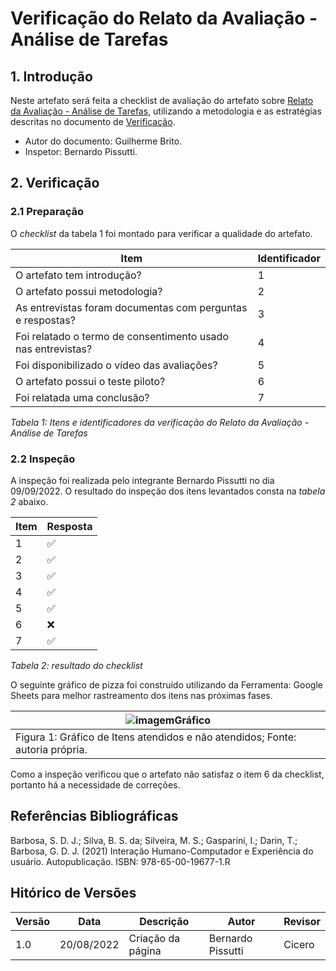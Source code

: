 # Verificação do Relato da Avaliação - Análise de Tarefas

## 1. Introdução

Neste artefato será feita a checklist de avaliação do artefato sobre
[Relato da Avaliação - Análise de Tarefas](/nivel1/entrevista_analise_tarefas.md),
utilizando a metodologia e as estratégias descritas no documento de [Verificação](/analise/verif_principal.md).

- Autor do documento: Guilherme Brito.
- Inspetor: Bernardo Pissutti.

## 2. Verificação

### 2.1 Preparação

O *checklist* da tabela 1 foi montado para verificar a qualidade do artefato.

| Item                                                         | Identificador |
|--------------------------------------------------------------|---------------|
| O artefato tem introdução?                                   | 1             |
| O artefato possui metodologia?                               | 2             |
| As entrevistas foram documentas com perguntas e respostas?   | 3             |
| Foi relatado o termo de consentimento usado nas entrevistas? | 4             |
| Foi disponibilizado o vídeo das avaliações?                  | 5             |
| O artefato possui o teste piloto?                            | 6             |
| Foi relatada uma conclusão?                                  | 7             |

_Tabela 1: Itens e identificadores da verificação do Relato da Avaliação - Análise de Tarefas_

### 2.2 Inspeção

A inspeção foi realizada pelo integrante Bernardo Pissutti no dia 09/09/2022.
O resultado do inspeção dos itens levantados consta na _tabela 2_ abaixo.

| Item | Resposta |
|------|----------|
| 1    | ✅        |
| 2    | ✅        |
| 3    | ✅        |
| 4    | ✅        |
| 5    | ✅        |
| 6    | ❌        |
| 7    | ✅        |

_Tabela 2: resultado do checklist_

O seguinte gráfico de pizza foi construído utilizando da Ferramenta:
Google Sheets para melhor rastreamento dos itens nas próximas fases.

| ![imagemGráfico](../../_media/grafico_perfildeusuario.png)                     |
|--------------------------------------------------------------------------------|
| Figura 1: Gráfico de Itens atendidos e não atendidos; Fonte: autoria própria.  |

Como a inspeção verificou que o artefato não satisfaz o item 6 da checklist, portanto há a necessidade de correções.

## Referências Bibliográficas

Barbosa, S. D. J.; Silva, B. S. da; Silveira, M. S.; Gasparini, I.; Darin, T.; Barbosa, G. D. J. (2021) Interação Humano-Computador
e Experiência do usuário. Autopublicação. ISBN: 978-65-00-19677-1.R

## Hitórico de Versões

| Versão  | Data       | Descrição                             | Autor              | Revisor |
|---------|------------|---------------------------------------|--------------------|---------|
| 1.0     | 20/08/2022 | Criação da página                     | Bernardo Pissutti  | Cicero  |